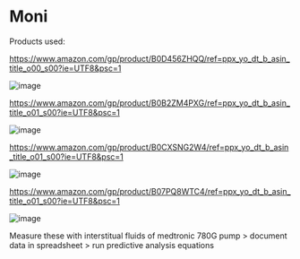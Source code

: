 # Moni

Products used:

https://www.amazon.com/gp/product/B0D456ZHQQ/ref=ppx_yo_dt_b_asin_title_o00_s00?ie=UTF8&psc=1

![image](https://github.com/user-attachments/assets/5b2bc504-a235-41d4-b86b-ae5c81cbd7ae)

https://www.amazon.com/gp/product/B0B2ZM4PXG/ref=ppx_yo_dt_b_asin_title_o01_s00?ie=UTF8&psc=1

![image](https://github.com/user-attachments/assets/52784e48-2504-41cf-a380-8b54ce9d8c75)

https://www.amazon.com/gp/product/B0CXSNG2W4/ref=ppx_yo_dt_b_asin_title_o01_s00?ie=UTF8&psc=1

![image](https://github.com/user-attachments/assets/043a4b75-9fd7-4b8c-97f6-05b401cfae87)

https://www.amazon.com/gp/product/B07PQ8WTC4/ref=ppx_yo_dt_b_asin_title_o01_s00?ie=UTF8&psc=1

![image](https://github.com/user-attachments/assets/17a3e31b-6e5c-4d44-86c4-bacc0c26a3c0)

Measure these with interstitual fluids of medtronic 780G pump > document data in spreadsheet > run predictive analysis equations
